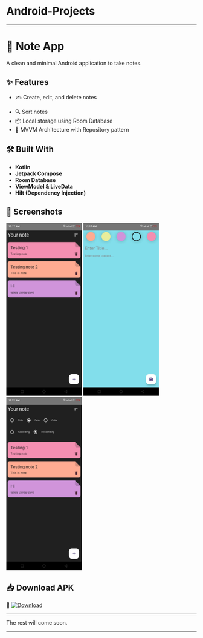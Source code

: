 # Android-Projects
---

# 📓 Note App

A clean and minimal Android application to take notes.


## ✨ Features

- ✍️ Create, edit, and delete notes
<!--
- 🖼️ Add images to your notes
- 🎨 Apply basic text styling (bold, italic, underline) -->
- 🔍 Sort notes
- 📦 Local storage using Room Database
- 🧱 MVVM Architecture with Repository pattern


## 🛠️ Built With

- **Kotlin**
- **Jetpack Compose**
- **Room Database**
- **ViewModel & LiveData**
- **Hilt (Dependency Injection)**
<!--
- **Coil (for Image Loading)** -->


## 📸 Screenshots

<img src="Screenshots/note_img_1.jpeg" width="200"/> <img src="Screenshots/note_img_2.jpeg" width="200"/> <img src="Screenshots/note_img_3.jpeg" width="200"/>


## 📥 Download APK

🔗 [![Download](https://img.shields.io/badge/Download-APK-blue.svg)](https://drive.google.com/file/d/1bHuy2Uan9qjS2M5Y5YYxMNvVIfdGgG1_/view?usp=sharing)

---
The rest will come soon.


<!--
## 🎥 Video Demo

▶️ [Watch Demo](https://drive.google.com/file/d/your_demo_video_id/view?usp=sharing)


## 📁 Project Structure-->


---
<!--
# 📱 Expense Tracker App

A simple and beautiful Android app to track your daily expenses, income, and view summaries in chart format.

## 🚀 Features
- Add, edit, delete expenses and income entries
- Group data by day/week/month
- Visual representation using GraphView
- Local storage with Room Database
- MVVM architecture with Repository pattern

## 🛠️ Technologies Used
- Kotlin
- Jetpack Compose
- Room Database
- ViewModel & LiveData
- Material Design Components

## 📸 Screenshots
<img src="screenshots/screen1.png" width="250"/> <img src="screenshots/screen2.png" width="250"/>

## 📦 Download APK
🔗 [Download APK](https://drive.google.com/file/d/your_apk_file_link/view?usp=sharing)
[![Download](https://img.shields.io/badge/Download-APK-blue.svg)](weather-app.apk)


## 🌐 Live Demo (if any)
[👉 Watch Video Demo](https://drive.google.com/file/d/your_video_link/view)

## 📁 Project Structure

-->

